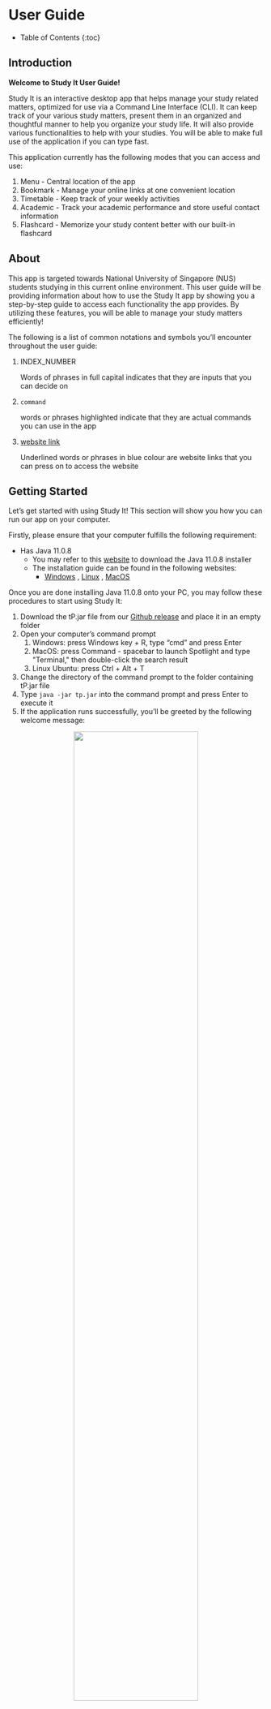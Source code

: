 # User Guide

* Table of Contents
{:toc}

<div style="page-break-after: always;"></div>

## Introduction 

**Welcome to Study It User Guide!**

Study It is an interactive desktop app that helps manage your study related matters, 
optimized for use via a Command Line Interface (CLI). It can keep track of your various study matters, 
present them in an organized and thoughtful manner to help you organize your study life. 
It will also provide various functionalities to help with your studies. You will be able to make full 
use of the application if you can type fast.

This application currently has the following modes that you can access and use:
1. Menu 	    -   Central location of the app
1. Bookmark 	- 	Manage your online links at one convenient location
1. Timetable 	- 	Keep track of your weekly activities
1. Academic	    - 	Track your academic performance and store useful contact information
1. Flashcard	- 	Memorize your study content better with our built-in flashcard

## About
This app is targeted towards National University of Singapore (NUS) students studying in this current online 
environment. This user guide will be providing information about how to use the Study It app by 
showing you a step-by-step guide to access each functionality the app provides. 
By utilizing these features, you will be able to manage your study matters efficiently!

The following is a list of common notations and symbols you’ll encounter throughout the user guide:

1. INDEX_NUMBER
   
    Words of phrases in full capital indicates that they are inputs that you can decide on
   
1. `command`

    words or phrases highlighted indicate that they are actual commands you can use in the app
    
1. [website link](https://ay2021s1-cs2113t-t12-1.github.io/tp/UserGuide.html)
   
   Underlined words or phrases in blue colour are website links that you can press on to access the website

<div style="page-break-after: always;"></div>

## Getting Started

Let’s get started with using Study It! This section will show you how you can run our app on your computer.

Firstly, please ensure that your computer fulfills the following requirement:
* Has Java 11.0.8
  * You may refer to this [website](https://www.oracle.com/java/technologies/javase/jdk11-archive-downloads.html) to download the Java 11.0.8 installer
  * The installation guide can be found in the following websites:
    * [Windows](https://docs.oracle.com/en/java/javase/11/install/installation-jdk-microsoft-windows-platforms.html#GUID-A7E27B90-A28D-4237-9383-A58B416071CA)
    , [Linux](https://docs.oracle.com/en/java/javase/11/install/installation-jdk-linux-platforms.html#GUID-737A84E4-2EFF-4D38-8E60-3E29D1B884B8) 
    , [MacOS](https://docs.oracle.com/javase/10/install/installation-jdk-and-jre-macos.htm)

Once you are done installing Java 11.0.8 onto your PC, you may follow these procedures to start using Study It:

1. Download the tP.jar file from our [Github release](https://github.com/AY2021S1-CS2113T-T12-1/tp/releases) and place it in an empty folder
1. Open your computer’s command prompt
   1. Windows: press Windows key + R, type “cmd” and press Enter
   1. MacOS: press Command - spacebar to launch Spotlight and type "Terminal," then double-click the search result
   1. Linux Ubuntu: press Ctrl + Alt + T
1. Change the directory of the command prompt to the folder containing tP.jar file
1. Type `java -jar tp.jar` into the command prompt and press Enter to execute it
1. If the application runs successfully, you’ll be greeted by the following welcome message:

<p align="center">
    <img width="70%" height="70%" src="Images/GeneralUG/welcomemessage.png">
</p>

Congratulations! You are now able to run Study It. To access its various functionalities,
you would need to type in the command at the Command Prompt and press Enter. Whenever you feel lost, 
refer to the following sections of this User Guide or call the `help` function in the app 
for guidance. We hope that you have fun using our app!

<div style="page-break-after: always;"></div>

## General Commands

The following section details the general commands you can use in the app. 
These commands can be used anywhere in the app to help you navigate around the app.

This section contains the following commands:
* 1 : [Prints help message](#1-prints-help-message-help)
* 2 : [Changes the current mode](#2-changes-the-current-mode-cd-mode_name-or-mode_index)
* 3 : [Shows the current location](#3-shows-the-current-location-location)
* 4 : [Prints starred items](#4-prints-starred-items-highlight)
* 5 : [Exits the current mode or application](#5-exits-the-current-mode-or-application-exit)

>**Warning**
>The general commands doesn't work during `add class` or `add activity` sequence in timetable mode
>and `add` or `test` sequence in flashcard mode

<div style="page-break-after: always;"></div>

### 1. Prints help message: `help`

The app will print out a summarised list of functions you can call at the current mode. 
This help message will vary depending on which mode you are at. 
Use this command to get guidance on what you can do with the app!

Instruction:
1. Type `help` and press Enter

Expected output:

Example of printing help message at menu:

<p align="left">
    <img width="100%" height="100%" src="Images/GeneralUG/help.png">
</p>

<div style="page-break-after: always;"></div>

Another example of printing help message at bookmark mode:

<p align="left">
    <img width="100%" height="100%" src="Images/GeneralUG/bookmarkhelp.png">
</p>

>**Useful information:**
>* The message varies in different modes to show you the commands at that mode. 
>Try it out!
<div style="page-break-after: always;"></div>

### 2. Changes the current mode: `cd MODE_NAME or MODE_INDEX`

You can change to different modes of the app by using this command! 
The following are the modes currently available in the app and their corresponding index:
1. menu
1. bookmark
1. timetable
1. academic
1. flashcard

Instruction:
1. Type `cd` followed by the `MODE_NAME` or `MODE_INDEX`
1. Press Enter

Expected output:

Command: `cd 2`

![CDBookmark](Images/GeneralUG/cdBookmark.png)

<div style="page-break-after: always;"></div>

Command: `cd academic`

![CDAcademic](Images/GeneralUG/cdacademic.png)

>**Warning**
>* An error message will appear when you type an invalid mode index or mode name
>
>![WrongModeIndex](Images/GeneralUG/wrongmodeindex.png)
>
>* Ensure that your index is within range or you spelt the mode names correctly when using this command!

>**Useful information:**
>* You can use this command anywhere in the app to switch between modes quickly!
>* This command STILL works if you don't have space/have excess space 
>between `cd` and the `MODE_NAME/MODE_INDEX`

<div style="page-break-after: always;"></div>

### 3. Shows the current location: `location`

Calling this command will show you which mode you are currently at.

Instruction:
1. Type `location` and press Enter

Expected output:

At bookmark mode:

![](Images/GeneralUG/location_bookmark.png)

At flashcard mode:

![](Images/GeneralUG/location_flashcard.png)

<div style="page-break-after: always;"></div>

### 4. Prints starred items: `highlight`

This command will print out the starred items in Bookmark and Academic

Instruction:
1. Type `highlight` and press Enter

Expected output:

![](Images/GeneralUG/highlight.png)

<div style="page-break-after: always;"></div>

### 5. Exits the current mode or application: `exit`

This command behaves differently depending on which mode you are currently at.

If you are currently at the Main Menu, calling this command will exit the app as shown below:

Instruction:
1. Type `exit` and press Enter

Expected output:

![](Images/GeneralUG/exit.png)

If you are in any of the other modes (i.e. bookmark/timetable/academic/flashcard), 
calling this command will exit that mode and place you at the Main menu instead, as shown below:

Instruction:
1. Type exit and press enter when you are in any other modes besides Main menu

Expected output:

![](Images/GeneralUG/exitmode.png)

<div style="page-break-after: always;"></div>

## Features 
<!-- @@author lingsihui -->
## 1. Bookmark

Now that more lessons are moving online, are you managing your links well? You might 
want to save your time finding your zoom links in your email inbox and save all your 
links in the bookmark feature to access them easily! The bookmark mode enables you to 
compile all your links in one destination and even categorise them into different groups. 
After entering the bookmark mode (refer to General Command 2), use the following commands to 
navigate around bookmark mode. 

This section contains 8 commands: 
* 1.1 : [Viewing all bookmark links / starred links / category](#11-viewing-all-the-bookmarks-links-listlist--s-list--c-list--a)
* 1.2 : [Going into each category](#12-going-into-each-category-bm-number)
* 1.3 : [Adding a category](#13-adding-category--cat-category_name-)
* 1.4 : [Deleting a category](#14-deleting-a-category--delete-category_number)
* 1.5 : [Going back to Bookmark main ](#15-going-back-to-bookmark-main-back)
* 1.6 : [Adding a link to your chosen category](#16-adding-a-link-to-your-chosen-category-add-link--add-link-t-title)
* 1.7 : [Deleting a link](#17-deleting-a-link-rm-link_number-)
* 1.8 : [Starring / Unstarring a link](#18-marking-unmarking-a-link-as-a-starred-link-star-link_number)

### 1.1 Viewing all the bookmarks links: `list`,`list -s`, `list -c`, `list -a`

Are you trying to find your links by entering into each category to view your links?
You might want to have an easy way to view the overview of your links. 
You can now either view the entire list of links in the category you are in, 
the starred links, the list of categories available, 
or the entire list of links in every category using the following commands. 

Instructions:
1. If you want to view the list of links in the category you are in  = `list`  
2. If you want to view the entire list of starred links = `list -s`
3. If you want to view the entire list of category available = `list -c`
4. if you want to view the entire list of links in every category = `list -a`

Expected output:  

![Bookmark_List](Images/BookmarkUG/Figure1.png)
![Bookmark_List_1Star_Cat](Images/BookmarkUG/Figure2.png)

>**Useful Information:**
>* You can only use this command anywhere after entering the bookmark mode. (Refer to [General Command 2](#2-changes-the-current-mode-cd-mode_name-or-mode_index))
>* If your category does not have any links, it will indicate that the list is empty.
>* If you are in bookmark main, and you input `list`, it will show you the entire list of links in every category. (Same command as `list -a`)
>* To star / unstar a link refer to [1.8](#18-marking-unmarking-a-link-as-a-starred-link-star-link_number)
>* To add a category refer to [1.3](#13-adding-category--cat-category_name-), to delete a category refer to [1.4](#14-deleting-a-category--delete-category_number) 
>* You can also omit the space between `list` and `-a` / `-s` / `-c`
>* The user input is not case-sensitive.

>**Warning**
>* Follow the format `list`, `list -s`, `list -c`, `list -a` without adding additional inputs. If additional input is detected, the program will prompt you to input the correct format. 

### 1.2 Going into each category: `bm NUMBER`   

Managing so many links can be a hassle! However, categorising the links into different 
groups can make it even more efficient to find your links! After entering bookmark mode 
(refer to [General Command 2](#2-changes-the-current-mode-cd-mode_name-or-mode_index)), you can enter each category using the following commands. 
This command allows you to change the bookmark category within the bookmark mode. 
 
Instruction:
1. `bm NUMBER `

E.g. `bm 2`  
Expected output:   

![Bookmark_bm_cat](Images/BookmarkUG/Figure3.png)

>**Useful Information:**
>* You can only use this command anywhere after entering the bookmark mode. ( Refer to [General Command 2](#2-changes-the-current-mode-cd-mode_name-or-mode_index))
>* Zoom, Nus, Internship, Hackathon, Career Talks categories are included in the default.
>* If you are already in the chosen category, the program will inform you as shown in the figure below. 
>![Bookmark_bm_already in cat](Images/BookmarkUG/Figure4.png)
>* You can also omit the space between `bm` and `NUMBER`
>* The user input is not case-sensitive.

If you encounter any errors, take note of the following warnings.

>**Warning:**
>* Ensure that the category NUMBER that you have chosen is valid. Error will be shown if the category NUMBER does not exist, or the NUMBER you have entered is not a number. To find out the valid category NUMBER, view the list of categories (Refer to [1.1](#11-viewing-all-the-bookmarks-links-listlist--s-list--c-list--a))

### 1.3 Adding category:  `cat CATEGORY_NAME `

If you cannot find the perfect category to place your bookmark, 
why not create your own category! In addition to the default categories 
that are added (Zoom, NUS, Internship, Hackathon, Career Talks), create your 
own category to add your bookmark links. Use the following commands to add a category 
and navigate it (Refer to [1.2](#12-going-into-each-category-bm-number)) the same way as the rest of your categories.

Instruction: 
1. `cat CATEGORY_NAME`   
  
e.g. `cat entertainment`, `cat stocks`

Expected output:   

![Bookmark_Add Category](Images/BookmarkUG/Figure5.png)


>**Useful Information:** 
>* You can only use this command anywhere after entering the bookmark mode.  (Refer to [General Command 2](#2-changes-the-current-mode-cd-mode_name-or-mode_index))
>* NUS, Zoom, Internship, Hackathon and Career Talk categories are included in the default.
>* You can also omit the space between `cat` and `CATEGORY_NAME`
>* The user input is not case-sensitive.

If you encounter any errors, take note of the following warnings. 

>**Warning:** 
>* Ensure that the category name is not empty. Error will be shown if the category name is empty. 
>* You can only add unique category name.

### 1.4 Deleting a category:  `delete CATEGORY_NUMBER`  

When you have a category, but you have no important links related to the category, take it out of your bookmark list! Organise and design your bookmark categories to your own personal needs by adding your own category (refer to [1.3](#13-adding-category--cat-category_name-)) and deleting unnecessary categories using these following commands.

Instruction:  

1. `delete CATEGORY_NUMBER`  

e.g. `delete 6`  

Expected output:  

![Bookmark_1.4](Images/BookmarkUG/Figure6.png)

**Useful Information:**
* You can only use this command in bookmark main.  (Refer to [1.5](#15-going-back-to-bookmark-main-back) to go back to the bookmark main)

Before deleting a category, take note of the following warnings. 

**Warning:**
* Ensure that the category NUMBER that you have chosen is valid. Error will be shown if the category NUMBER does not exist, or the NUMBER you have entered is not a number. To find out the valid category NUMBER, view the list of category available. (Refer to [1.1](#11-viewing-all-the-bookmarks-links-listlist--s-list--c-list--a))
* CAUTION: Make sure to check all your links before deleting. Deleting a category will delete all the bookmarks in the category! 

### 1.5 Going back to bookmark main: `back` 

There are two modes in bookmark feature: the main bookmark mode (refer to [General Command 2](#2-changes-the-current-mode-cd-mode_name-or-mode_index)), 
and the category mode (Refer to [1.2](#12-going-into-each-category-bm-number)). To navigate freely from mode to mode, use the following command. 
This command goes back to the previous mode depending on which mode you are in. 
 
Instruction: 
1. `back` 

Expected output:   

![Bookmark_back command](Images/BookmarkUG/Figure7.png)

>**Useful Information:**
>* When you input back in any bookmark category, you are brought back to the bookmark main. 
>* When you input back in the bookmark main, you will be prompted to type “exit” to exit bookmark mode. 
>* The user input is not case-sensitive.

>**Warning:**
>* Follow the format `back` without adding additional inputs. 
>If additional input is detected, the program will prompt you to input the correct format. 

### 1.6 Adding a link to your chosen category: `add LINK` / `add LINK t->TITLE`

If you have a link to add to your bookmark category, follow these commands. 
Make sure you have chosen your category (Refer to [1.2](#12-going-into-each-category-bm-number)) 
and ensure that you do not add an invalid link or an empty link to your bookmark.
If you are afraid you will forget what the bookmark link is for, you can 
add a title to your bookmark link just by including a ` t-> TITLE` after you enter your link. 
In addition, if you forget what links you have already bookmarked, you can always 
add the same link, and the program will tell you whether you the link in your list.

Instruction: 
1. `add LINK` e.g. `add google.com`
2. `add LINK t->TITLE` e.g. `add https://nus-cs2113-ay2021s1.github.io/website/index.html t->Cs2113T`

Expected output:   

![Bookmark_add link](Images/BookmarkUG/Figure8.png)

**Useful Information:**
>* You can only use this command after choosing your category. (Refer to [1.2](#12-going-into-each-category-bm-number))
>* You can only bookmark unique links within your category. Refer to the following figure.  
>![Bookmark_not unique link](Images/BookmarkUG/Figure9.png)

If you encounter any errors, take note of the following warnings. 

>**Warning:** 
>* Ensure that you have chosen a category. You will be prompted to choose a category before you are allowed to add your links. (Refer to [1.2](#12-going-into-each-category-bm-number)) 
>* Ensure that the link added is valid. Error will be shown if the link you have given is empty or is not valid (contains " ", "|" or does not contain “.”). 

### 1.7 Deleting a link: `rm LINK_NUMBER `

If you have a link that you no longer want to bookmark, or if you have a link that you accidentally bookmarked it, you can remove the bookmark easily just by following these few commands. Make sure that you have chosen your category (Refer to [1.2](#12-going-into-each-category-bm-number))  and ensure that you do not remove an empty, or an invalid link number.

Instruction: 
1. `rm LINK_NUMBER`

e.g. `rm 1`

Expected output:   

![Bookmark_1.8](Images/BookmarkUG/Figure10.png)

>**Useful Information:**
>* You can only use this command after choosing your category. (Refer to [1.2](#12-going-into-each-category-bm-number))

If you encounter any errors, take note of the following warnings. 

>**Warning:**
>* Ensure that you have chosen a category. You will be prompted to choose a category before you are allowed to remove your links. (Refer to [1.2](#12-going-into-each-category-bm-number)) 
>* Ensure that the link number that you want to remove is valid. Error will be shown if the link number you have given is empty or is not valid. Refer to [1.1](#11-viewing-all-the-bookmarks-links-listlist--s-list--c-list--a) to find out the correct link number. 

### 1.8 Marking/ Unmarking a link as a starred link: `star LINK_NUMBER`

You might have many links that you need to manage, however, some of the links might be more important than others. If you have such links, you can easily mark them up by following these few commands. Make sure that you have chosen your category (Refer to [1.2](#12-going-into-each-category-bm-number))  and ensure that you do not input an empty or invalid link number.
 
Instruction: 
1. `star LINK_NUMBER`  

e.g. `star 1`
Expected output:   

![Bookmark_star](Images/BookmarkUG/Figure11.png)

>**Useful Information:** 
>* It is the same command for marking and unmarking any links. For example, if link 1 is not starred, star 1  will mark the link as starred. And if link 1 is starred, star 1 will unmark link 1. 
>* You can view your starred links in the highlight function in the main mode. (Refer to [General Command 4](#4-prints-starred-items-highlight))

If you encounter any errors, take note of the following warnings.  

>**Warning:**
>* Ensure that you have chosen a category. You will be prompted to choose a category before you are allowed to mark your links as starred. (Refer to [1.2](#12-going-into-each-category-bm-number)) 
>* Ensure that the link number that you want to mark as star is valid. Error will be shown if the link number you have given is empty or is not valid. Refer to [1.1](#11-viewing-all-the-bookmarks-links-listlist--s-list--c-list--a) to find out the correct link number. 

<div style="page-break-after: always;"></div>

<!-- @@author slightlyharp -->
## 2. Timetable
Do you find it a hassle to keep track of all your activities and Zoom links for online classes?
Do you wish there was a simple, visual way to organise your day and foresee any clashes in your schedule?
The timetable mode intends to address these issues, helping you keep track of your work and helping you achieve
purposeful productivity.

>**Warning:**
>* Do not try to edit the data file for the timetable if you are unsure. Doing so may result in the application not being able to
>retrieved the saved data, hence deem the data file corrupted and request to format the data file before you can use the timetable 
>feature again.

This section contains 10 commands to navigate the Timetable mode:
* [2.1. Entering timetable mode](#21-entering-timetable-mode-cd-3--cd-timetable)
* [2.2. Adding classes](#22-adding-classes-add-class)
* [2.3. Adding activities](#23-adding-activities-add-activity)
* [2.4. Showing links](#24-showing-links-show-link)
* [2.5. Showing schedule](#25-showing-schedule-show-schedule)
* [2.6. Showing activities list](#26-showing-activities-list-list-activity)
* [2.7. Showing classes list](#27-showing-class-list-list-class)
* [2.8. Deleting an activity](#28-deleting-an-activity-delete-activity-index)
* [2.9. Deleting a class](#29-deleting-a-class-delete-class-index)
* [2.10 Removing all past events](#210-removing-all-past-event-clean-up)

<div style="page-break-after: always;"></div>

### 2.1 Entering timetable mode: `cd 3` / `cd timetable`

If you find it difficult to make plans due to uncertainties in your schedule, this timetable mode presents your upcoming
events at a glance to know what to expect and stay on track. This command brings you to enter the timetable mode.

Instruction:

1. `cd 3` / `cd timetable`

Expected output:

![Timetable_2_1](Images/TimetableUG/Timetable_2_1.png){:height="80%" width="80%"}

>**Useful information:**
>* You can use this command from any mode to access the timetable mode easily and quickly!

<div style="page-break-after: always;"></div>

### 2.2 Adding classes: `add class`

If you find it hard to keep track of all your Zoom links with an increasing number of online classes, you can now
arrange your classes in a systematic manner with this feature. Make sure you are currently in the timetable mode
([refer to 2.1](#21-entering-timetable-mode-cd-3--cd-timetable)).

Instruction:

1. `add class`
2. Answer the questions as prompted

Expected output:

![Timetable_2_2](Images/TimetableUG/Timetable_2_2.png){:height="80%" width="80%"}

>**Useful Information:**
>* The module code will accept any input between 1-7 characters.
>* You can enter the time in both 12hr and 24hr format. Only entering am/pm at the back of the duration will be assumed 
>as both starting and ending time are in the same period.

<div style="page-break-after: always;"></div>

If you encounter any errors, take note of the following warning.

>**Warning:**
>* Ensure that you follow the format for answering the questions.
>Error will be shown if the questions are not answered in a suitable format.
>* Adding events that clash with the existing schedule will result in error message. You will need to check through 
>the schedule and events list and delete the unwanted event accordingly before you can add the new event.
>* Number of recurring classes are capped at 52 weeks (1 year) to ensure effective processing time. Add your class again one year
>later if your class recurs for more than a year.

<div style="page-break-after: always;"></div>

### 2.3 Adding activities: `add activity`

It can be hard to view your upcoming events at a glance.
Similar to the previous feature, this command allows you to add activities outside of classes to your schedule.

Instruction:

1. `add activity`
2. Answer the questions as prompted

Expected output:

![Timetable_2_3](Images/TimetableUG/Timetable_2_3.png){:height="80%" width="80%"}

>**Useful Information:** 
>* Currently this feature does not support adding activity past 12am. If you wish to schedule an activity overnight, 
>add the activity in 2 separate sessions.
>
<div style="page-break-after: always;"></div>

### 2.4 Showing links: `show link`

If you find it hard to keep track of all your conference links for your classes or activities, this command will present
all links relevant to you for the next 2 hours.

Instruction:
1. `show link`

Expected output:

![Timetable_2_4](Images/TimetableUG/Timetable_2_4.png){:height="80%" width="80%"}

<div style="page-break-after: always;"></div>

### 2.5 Showing schedule: `show schedule`

If you wish to view your schedule for the next seven days with all the activities, use this command.

Instruction:
1. `show schedule`

Expected output:

![Timetable_2_5](Images/TimetableUG/Timetable_2_5.png){:height="80%" width="80%"}

<div style="page-break-after: always;"></div>

### 2.6 Showing Activities list: `list activity`

If you wish to see all activities you have input into the system, 
this command will present all the activities you have added with their starting date and time, if the activity is 
online, and the venue/link of the activity.

Instruction:
1. `list activity`

Expected output:

![Timetable_2_6](Images/TimetableUG/Timetable_2_6.png){:height="80%" width="80%"}

### 2.7 Showing Class list: `list class`

If you think searching through the timetable is too troublesome,
use this command to see all the classes you have added and other details of the classes, similar to the previous feature.

Instruction:
1. `list class`

Expected output:

![Timetable_2_7](Images/TimetableUG/Timetable_2_7.png){:height="80%" width="80%"}

<div style="page-break-after: always;"></div>

### 2.8 Deleting an activity: `delete activity INDEX`

If you have accidentally added a wrong activity, or an activity you have added has been cancelled,
use this command to delete an activity with corresponding index according to the activities list ([refer to 2.6](#26-showing-activities-list-list-activity)).

Instruction:
1. `delete activity INDEX`

Example of usage: 

`delete activity 1` will delete the first activity in the list.

Expected output:

![Timetable_2_8](Images/TimetableUG/Timetable_2_8.png){:height="80%" width="80%"}

### 2.9 Deleting a class: `delete class INDEX`

Similar to feature 2.8,
use this command to delete a class with corresponding index according to the classes list ([refer to 2.7](#27-showing-class-list-list-class)).

Instruction:
1. `delete class INDEX`

Example of usage: 

`delete class 2` will delete the second class in the list.

Expected output:

![Timetable_2_9](Images/TimetableUG/Timetable_2_9.png){:height="80%" width="80%"}

>**Warning:**
>* Deleting a class will delete all the lessons of that module on schedule. Use this command with caution. 

<div style="page-break-after: always;"></div>

### 2.10 Removing all past events: `clean up`

Having too many events added to the application, and the data file is taking up too much space?
Use this command to remove all the activities that was over more than 7 days ago and all the classes with their last lesson 
concluded more than 7 days ago.

Instruction:
1. `clean up`

Expected output:

![Timetable_2_10](Images/TimetableUG/Timetable_2_10.png){:height="80%" width="80%"}

>**Warning:**
>* Deletion will be done automatically. All the events that are deleted will not be able to be retrieved. 
>Only use this if you are sure you do not need your past events.

<!-- @@author -->

<div style="page-break-after: always;"></div>

## 3. Academic
Have you ever had to dig through tons of emails to look for the contact of a particular TA 
or sweat over your calculator when trying to estimate your CAPS this semester? 
Academic tracker provides a convenient experience where you can store 
all the information you need in one place! To access the academic tracker, 
follow the instructions below.

This section contains 12 commands to navigate the academic mode:
* [3.1 Entering Academic Mode](#31-entering-academic-mode-cd-4--cd-academic)
* [3.2 Adding a contact](#32-adding-a-contact-add-contact-ccontact_details-mmobile_number--eemail)
* [3.3 Listing all contacts](#33-listing-all-contacts-list-contact)
* [3.4 Starring a contact](#34-starring-a-contact-star-contact-index)
* [3.5 Deleting a contact](#35-deleting-a-contact-delete-contact-index)
* [3.6 Adding a grade](#36-adding-a-grade-add-grade-nmodule_name--mmc--ggrade)
* [3.7 Listing all grades](#37-listing-all-grades-list-grade)
* [3.8 Checking current cap](#38-checking-current-cap-check-cap)
* [3.9 Starring a grade](#39-starring-a-grade-star-grade-index)
* [3.10 SU-ing a grade](#310-su-ing-a-grade-su-grade-index)
* [3.11 Deleting a grade](#311-deleting-a-grade-delete-grade-index)
* [3.12 Listing all the starred items in academic](#312-listing-all-the-starred-items-in-academic-list-star)

<div style="page-break-after: always;"></div>

### 3.1 Entering Academic Mode: `cd 4` / `cd academic`

This command allows you to enter academic tracker mode from the main menu or from the other modes.
After entering this mode, you can then access all the features that the academic tracker offers!

Instruction: 

1. `cd 4` / `academic`

Expected output:

![Academic_3_1](Images/AcademicUG/Academic_3_1.png)

>**Useful information:**
>* You can use this command from any mode to access the academic mode easily and quickly!

<div style="page-break-after: always;"></div>

### 3.2 Adding a contact: `add contact c/CONTACT_DETAILS m/MOBILE_NUMBER  e/EMAIL`

In academic mode, you can add a contact to the current list of contacts, following the instructions below. 

Instruction: 
1. `add contact c/CONTACT_DETAILS  m/MOBILE_NUMBER  e/EMAIL`

Example of usage: 

`add contact c/Prof Lim  m/81234567  e/E7654321@u.nus.edu` 
will add a contact with the name Prof Lim, mobile number 81234567, and email E7654321@u.nus.edu.

Expected output:  

![Academic_3_2](Images/AcademicUG/Academic_3_2.png)

>**Warning:**
>* Numbers should be a positive integer with 8 or fewer digits , and email should be in the form abc@xyz.

<div style="page-break-after: always;"></div>

### 3.3 Listing all contacts: `list contact`

You can view all the contacts that have been added previously 
and stored on your computer by following these sets of instructions

Instruction: 
1. `list contact`

Expected output:

![Academic_3_3](Images/AcademicUG/Academic_3_3.png)

### 3.4 Starring a contact: `star contact INDEX`

Sometimes you may wish to highlight an important contact, and that's where
starring a contact come into use. Follow the instructions below to mark an 
important contact with a star.

Instruction: 
1. `star contact INDEX`

Example of usage: 

`star contact 1` will mark the first contact in the list with a star.

Expected output:

![Academic_3_4](Images/AcademicUG/Academic_3_4.png)

<div style="page-break-after: always;"></div>

### 3.5 Deleting a contact: `delete contact INDEX`

Do you no longer require the contact of the TA of last sem's module? 
Make use of the delete contact function to clean up your contacts by following the
instructions below.

Instruction: 
1. `delete contact INDEX`

Example of usage: 

`delete contact 1` will delete the first contact in the list.

Expected output:

![Academic_3_5](Images/AcademicUG/Academic_3_5.png)

<div style="page-break-after: always;"></div>

### 3.6 Adding a grade: `add grade n/MODULE_NAME  m/MC  g/GRADE`

In academic mode, you can add a grade to the current list of grades, following the instructions below. 

Instruction: 
1. `add grade n/MODULE_NAME  m/MC  g/GRADE`

Example of usage: 

`add grade n/CS2101  m/4  g/A-` 
will add a grade with the title CS2101 that has 4 credits and scored an A-.

Expected output:  

![Academic_3_6](Images/AcademicUG/Academic_3_6.png)

>**Warning:**
>* Note that module credits need to be a positive integer, and grade entered must be a valid grade.
>* This program doesn't cap how many MCs a module can have.
>* This application is not synced to a module database, so any valid input will be accepted as a module name.

### 3.7 Listing all grades: `list grade`

You can view all the grades that have been added previously 
and stored on your computer by following these sets of instructions

Instruction: 
1. `list grade`

Expected output:

![Academic_3_7](Images/AcademicUG/Academic_3_7.png)

<div style="page-break-after: always;"></div>

### 3.8 Checking current cap: `check cap`

To calculate your current CAP based on the grades you have entered previously, 
follow the instructions below

Instruction: 
1. `check cap`

Expected output:

![Academic_3_8](Images/AcademicUG/Academic_3_8.png)

### 3.9 Starring a grade: `star grade INDEX`

The star grade function can be used to highlight a particular grade. 
Follow the instructions below to mark an 
important grade with a star.

Instruction: 
1. `star grade INDEX`

Example of usage: 

`star grade 1` will mark the first grade in the list with a star.

Expected output:

![Academic_3_9](Images/AcademicUG/Academic_3_9.png)

<div style="page-break-after: always;"></div>

### 3.10 SU-ing a grade: `su grade INDEX`

SU-ed a module and want to exclude it from your CAP calculation? The SU grade
function allows you to do just that through these simple steps.

Instruction: 
1. `su grade INDEX`

Example of usage: 

`su grade 1` will su the first grade in the list.

Expected output:

![Academic_3_10](Images/AcademicUG/Academic_3_10.png)

>**Warning:**
>* The process of SU-ing a mod is not retractable. Should you accidentally SU a mod unintentionally, 
>consider deleting the mod and adding a new one.

<div style="page-break-after: always;"></div>

### 3.11 Deleting a grade: `delete grade INDEX`

The delete grade function can be used to delete a grade from the currently stored
 list of grades by following the instructions below.

Instruction: 
1. `delete grade INDEX`

Example of usage: 

`delete grade 1` will delete the first grade in the list.

Expected output:

![Academic_3_11](Images/AcademicUG/Academic_3_11.png)

### 3.12 Listing all the starred items in academic: `list star`

The list star function works like the highlight function, but only displaying
the starred items inside the academic section. 

Instruction: 
1. `list star`

Expected output:

![Academic_3_12](Images/AcademicUG/Academic_3_12.png)

<div style="page-break-after: always;"></div>

## 4. Flashcard

Do you wish you had a quick way to refer to the content that will be tested in your upcoming tests?
Or a more efficient way to verify your knowledge?
Perhaps it is also difficult to scour your handwritten notes to find a particular piece of information.
The flashcard mode aims to tackle these aspects that may hinder your learning process.

This section contains 6 commands to navigate the Flashcard mode:
* [4.1. Entering flashcard mode](#41-entering-flashcard-mode-cd-5--cd-flashcard)
* [4.2. Adding flashcards](#42-adding-flashcards-add)
* [4.3. Listing flashcards](#43-listing-flashcards-list)
* [4.4. Deleting flashcards](#44-deleting-flashcards-delete)
* [4.5. Testing content](#45-testing-contenttest)
* [4.6. Finding relevant flashcards](#46-finding-relevant-flashcards-find)

### 4.1 Entering flashcard mode: `cd 5` / `cd flashcard`

If you find it hard to be fully proficient in your study topics, this flashcard mode is a medium for you to actively
learn and memorise. This enables you to learn effectively through repetition, helping you to remember information better
in the long-term. This command allows you to enter the flashcard mode.

Instruction:
1. `cd 5` / `cd flashcard`

Expected output:

![Flashcard_4_1](Images/FlashcardUG/Flashcard_4_1.png){:height="80%" width="80%"}

>**Useful information:**
>* You can use this command from any mode to access the flashcard mode easily and quickly!

<div style="page-break-after: always;"></div>

### 4.2 Adding flashcards: `add`

To assist you in your studies, there needs to be a knowledge base of content to be revised.
You can do this by adding new flashcards to the flashcard deck with this command, after entering flashcard mode
([refer to 4.1](#41-entering-flashcard-mode-cd-5--cd-flashcard)).

Instruction:
1. `add`
2. Enter the question and answer as prompted
 
Example of usage:

`4+4` followed by `8` will create a flashcard with question 4+4 and answer 8.

Expected output:

![Flashcard_4_2](Images/FlashcardUG/Flashcard_4_2.png){:height="65%" width="65%"}

If you encounter any errors, take note of the following warning.

>**Warning:**
>* “back” and "show answer" cannot be added as an answer for the flashcard.
>This is because “back” and "show answer" are used as commands to exit and reveal the answer in the test mode
>respectively.
>If the flashcard answer you wish to use is similar to “back” or "show answer", rephrase and use another term.
>
>![Flashcard_4_2_1](Images/FlashcardUG/Flashcard_4_2_1.png){:height="60%" width="60%"}

### 4.3 Listing flashcards: `list`

If you wish to review the content that is currently in the flashcard deck, this command can display all flashcards that
have been added.

Instruction:
1. `list`

Expected output:

![Flashcard_4_3](Images/FlashcardUG/Flashcard_4_3.png){:height="80%" width="80%"}

<div style="page-break-after: always;"></div>

### 4.4 Deleting flashcards: `delete`

When you have a flashcard that is no longer relevant to you or contains wrong information, you can delete the flashcard
from the flashcard deck.

Instruction:
1. `delete`
2. Enter the card index of the flashcard to be deleted as prompted

Example of usage:

`3` will delete the 3rd flashcard in the list.

Expected output:

![Flashcard_4_4](Images/FlashcardUG/Flashcard_4_4.png){:height="80%" width="80%"}

>**Useful information:**
>* You can use the `list` command to check the card index.

<div style="page-break-after: always;"></div>

### 4.5 Testing content:`test`

Grading your own work is one of the best ways to revise as it helps you effectively retain information.
After adding the flashcards, you may wish to revise the content by testing yourself. 

If you are unable to answer a question and wish to refer to the answer, use `show answer`.
When you are done revising, use `back` to exit the test mode, and return to the flashcard main.

Instruction:
1. `test`
2. Answer the questions as prompted
3. `show answer` / `back`

Expected output:

![Flashcard_4_5](Images/FlashcardUG/Flashcard_4_5.png){:height="60%" width="60%"}

>**Useful information:**
>* User input in the test mode is not case sensitive. If the answer is correct but the case is different from
>the stored answer, the answer will be accepted as the right answer.

<div style="page-break-after: always;"></div>

### 4.6 Finding relevant flashcards: `find`

If you wish to look through the flashcards containing only a particular search term, use this command.

Instruction:
1. `find`
2. Enter the desired search term as prompted

Expected output:

![Flashcard_4_6](Images/FlashcardUG/Flashcard_4_6.png){:height="80%" width="80%"}

<div style="page-break-after: always;"></div>

## FAQ

**Q**: How do I transfer my data to another computer? 

**A**: All of Study It's data are stored under the `ROOT_FOLDER/data` folder.
To transfer these data to another computer, please back up the `data` folder 
and copy it over to the directory in the new computer accordingly after installing the app.

**Q**: Why is my application not starting up properly?

**A**: Please refer to the ["Getting Started"](#getting-started) section and ensure that 
the correct version of java is installed on your computer. If you face any further difficulties, 
feel free to refer to the About Us page and contact any of the developers.

**Q**: Why is XXX feature not supported?

**A**: As this app is still under development, there are many features we would like to add in the future.
Do feedback to us what features you would like to see in Study It!

<div style="page-break-after: always;"></div>

## Command Summary

The following table is a compiled list of all available commands in our application that you can easily refer to! 

The commands listed under the sections besides “General” can only be called when you are in that specific mode, 
which you can access using the cd command!

<div align="center">Table: Command Cheatsheet for Study It</div>

<p align="center">
    <img width="80%" height="80%" src="Images/cheatsheet1.png">
</p>

<div style="page-break-after: always;"></div>

<p align="center">
    <img width="80%" height="80%" src="Images/cheatsheet2.png">
</p>